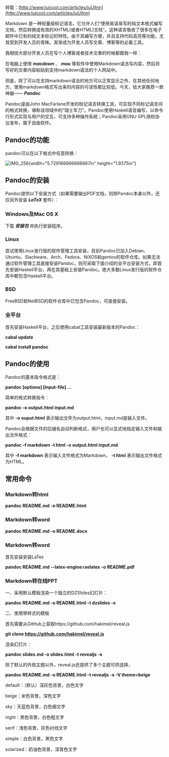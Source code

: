 转载：[http://www.tuicool.com/articles/juUjInn](http://www.tuicool.com/articles/juUjInn)

Markdown
是一种轻量级标记语言。它允许人们“使用易读易写的纯文本格式编写文档，然后转换成有效的XHTML(或者HTML)文档”。这种语言吸收了很多在电子邮件中已有的纯文本标记的特性。由于其编写方便，并且支持代码高亮等功能，尤其受到开发人员的青睐。渐渐成为开发人员写文章、博客等的必备工具。

我相信大部分开发人员在写个人博客或者技术文章的时候都跟我一样：

在电脑上使用 ***macdown*** 、 ***mou*** 等软件中使用Markdown语法写内容，然后将写好的文章内容粘贴到支持markdown语法的个人网站中。

但是，除了可以在支持markdown语法的地方可以正常显示之外，在其他任何地方，使用markdown格式写出来的内容的可读性都比较低。今天，给大家推荐一款神器—— ***Pandoc***

Pandoc是由John
MacFarlane开发的标记语言转换工具，可实现不同标记语言间的格式转换，堪称该领域中的“瑞士军刀”。Pandoc使用Haskell语言编写，以命令行形式实现与用户的交互，可支持多种操作系统；Pandoc采用GNU
GPL授权协议发布，属于自由软件。

**Pandoc的功能**
----------------

pandoc可以在以下格式中任意转换：

![IMG\_256](media/image1.png){width="5.729166666666667in"
height="1.9375in"}

**Pandoc的安装**
----------------

Pandoc提供以下安装方式（如果需要输出PDF文档，则除Pandoc本身以外，还应另外安装 ***LaTeX*** 套件）：

### **Windows及Mac OS X**

下载 ***安装包*** 并执行安装程序。

### **Linux**

尝试使用Linux发行版的软件管理工具安装，目前Pandoc已加入Debian、Ubuntu、Slackware、Arch、Fedora、NiXOS和gentoo的软件仓库。如果无法通过软件管理工具直接安装Pandoc，则可采取下面介绍的全平台安装方式，即首先安装Haskell平台，再在其基础上安装Pandoc。绝大多数Linux发行版的软件仓库中都包含Haskell平台。

### **BSD**

FreeBSD和NetBSD的软件仓库中已包含Pandoc，可直接安装。

### **全平台**

首先安装Haskell平台，之后使用cabal工具安装最新版本的Pandoc：

**cabal update**

**cabal install pandoc**

**Pandoc的使用**
----------------

Pandoc的基本指令格式是：

**pandoc \[options\] \[input-file\] ...**

简单的格式转换指令：

**pandoc -o output.html input.md**

其中 **-o ouput.html** 表示输出文件为output.html，input.md是输入文件。

Pandoc会根据文件的后缀名自动判断格式，用户也可以显式地指定输入文件和输出文件格式：

**pandoc -f markdown -t html -o output.html input.md**

其中 **-f markdown** 表示输入文件格式为Markdown， **-t
html** 表示输出文件格式为HTML。

**常用命令**
------------

### **Markdown转html**

**pandoc README.md -o README.html**

### **Markdown转word**

**pandoc README.md -o README.docx**

### **Markdown转word**

首先安装安装LaTex

**pandoc README.md --latex-engine=xelatex -o README.pdf**

### **Markdown转在线PPT**

一、采用默认模板渲染一个独立的DZSlides幻灯片：

**pandoc README.md -o README.html -t dzslides -s**

二、使用带样式的模板

首先需要从GitHub上获取https://github.com/hakimel/reveal.js

**git clone https://github.com/hakimel/reveal.js**

渲染幻灯片：

**pandoc slides.md -o slides.html -t revealjs -s**

除了默认的外观主题以外，reveal.js还提供了多个主题可供选择，

**pandoc README.md -o README.html -t revealjs -s -V theme=beige**

default：（默认）深灰色背景，白色文字

beige：米色背景，深色文字

sky：天蓝色背景，白色细文字

night：黑色背景，白色粗文字

serif：浅色背景，灰色衬线文字

simple：白色背景，黑色文字

solarized：奶油色背景，深青色文字
